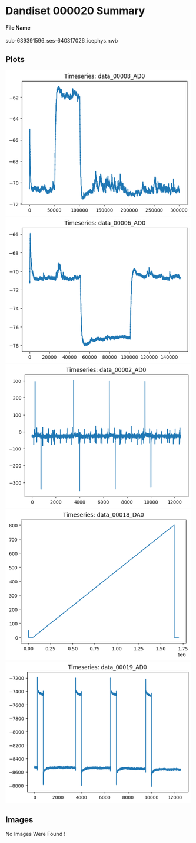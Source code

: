 <!DOCTYPE html>
<html lang="en">
<head>
    <meta charset="UTF-8">
    <meta name="viewport" content="width=device-width, initial-scale=1.0">
    
</head>
<body>

<div>

<h1>Dandiset 000020 Summary</h1>

<div>
<h4>File Name</h4>
<p>sub-639391596_ses-640317026_icephys.nwb<p>
</div>

<div>
<h2>Plots</h2>
<div>
<img src="plot_1.png" alt="Image"><img src="plot_2.png" alt="Image"><img src="plot_3.png" alt="Image"><img src="plot_4.png" alt="Image"><img src="plot_5.png" alt="Image">
</div>

<h2>Images</h2>
<div>
No Images Were Found !
</div>

</div>

</div>

</body>
</html>

